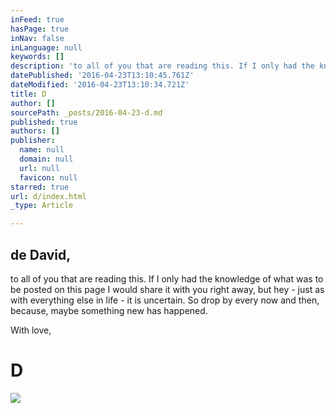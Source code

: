 ```yaml
---
inFeed: true
hasPage: true
inNav: false
inLanguage: null
keywords: []
description: 'to all of you that are reading this. If I only had the knowledge of what was to be posted on this page I would share it with you right away, but hey - just as with everything else in life - it is uncertain. So drop by every now and then, because, maybe something new has happened.'
datePublished: '2016-04-23T13:10:45.761Z'
dateModified: '2016-04-23T13:10:34.721Z'
title: D
author: []
sourcePath: _posts/2016-04-23-d.md
published: true
authors: []
publisher:
  name: null
  domain: null
  url: null
  favicon: null
starred: true
url: d/index.html
_type: Article

---
```

## de David, 

to all of you that are reading this. If I only had the knowledge of what was to be posted on this page I would share it with you right away, but hey - just as with everything else in life - it is uncertain. So drop by every now and then, because, maybe something new has happened.

With love, 

# D
![](https://the-grid-user-content.s3-us-west-2.amazonaws.com/2b4b802f-c01d-4e75-b6b1-7df6eaa171c7.png)
